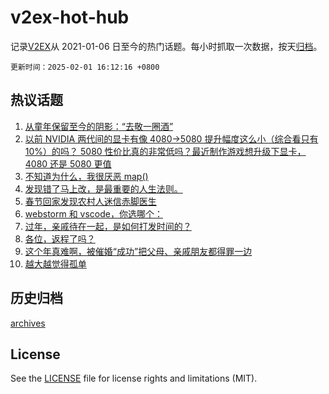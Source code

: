 # v2ex-hot-hub

 记录[V2EX](https://www.v2ex.com/)从 2021-01-06 日至今的热门话题。每小时抓取一次数据，按天[归档](archives)。

`更新时间：2025-02-01 16:12:16 +0800`

## 热议话题

1. [从童年保留至今的阴影：“去敬一圈酒”](https://www.v2ex.com/t/1108454)
1. [以前 NVIDIA 两代间的显卡有像 4080->5080 提升幅度这么小（综合看只有 10%）的吗？ 5080 性价比真的非常低吗？最近制作游戏想升级下显卡， 4080 还是 5080 更值](https://www.v2ex.com/t/1108417)
1. [不知道为什么，我很厌恶 map()](https://www.v2ex.com/t/1108464)
1. [发现错了马上改，是最重要的人生法则。](https://www.v2ex.com/t/1108424)
1. [春节回家发现农村人迷信赤脚医生](https://www.v2ex.com/t/1108508)
1. [webstorm 和 vscode，你选哪个：](https://www.v2ex.com/t/1108420)
1. [过年，亲戚待在一起，是如何打发时间的？](https://www.v2ex.com/t/1108442)
1. [各位，返程了吗？](https://www.v2ex.com/t/1108470)
1. [这个年真难啊，被催婚“成功”把父母、亲戚朋友都得罪一边](https://www.v2ex.com/t/1108502)
1. [越大越觉得孤单](https://www.v2ex.com/t/1108448)

## 历史归档

[archives](archives)

## License

See the [LICENSE](LICENSE) file for license rights and limitations (MIT).
